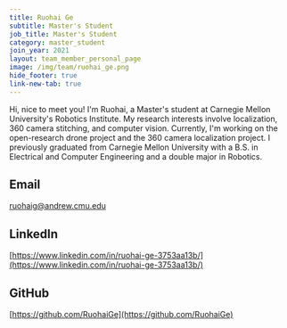 ```yaml
---
title: Ruohai Ge
subtitle: Master's Student
job_title: Master's Student
category: master_student
join_year: 2021
layout: team_member_personal_page
image: /img/team/ruohai_ge.png
hide_footer: true
link-new-tab: true
---
```


​Hi, nice to meet you! I'm Ruohai, a Master's student at Carnegie Mellon University's Robotics Institute. My research interests involve localization, 360 camera stitching, and computer vision. Currently, I'm working on the open-research drone project and the 360 camera localization project. I previously graduated from Carnegie Mellon University with a B.S. in Electrical and Computer Engineering and a double major in Robotics.

## Email ## 
ruohaig@andrew.cmu.edu

## LinkedIn ##
[https://www.linkedin.com/in/ruohai-ge-3753aa13b/](https://www.linkedin.com/in/ruohai-ge-3753aa13b/)

## GitHub ##
[https://github.com/RuohaiGe](https://github.com/RuohaiGe)

